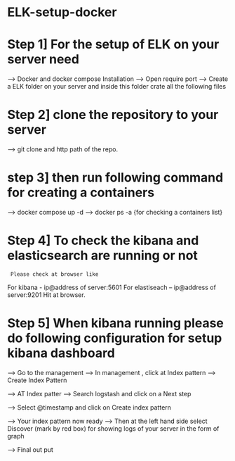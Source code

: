 # ELK-setup-docker

# Step 1] For the setup of ELK  on your server need 
-->	Docker and docker compose  Installation
-->	Open require port 
-->	Create a ELK folder on your server and inside this folder crate all the following files 

# Step 2] clone the repository to your server
--> git clone and http path of the repo.
# step 3] then run following command for creating a containers 
--> docker compose up -d
--> docker ps -a  {for checking a containers list}

# Step 4] To check the  kibana and elasticsearch are running or not 
     Please check at browser like
For kibana - ip@address of server:5601
For elastiseach – ip@address of server:9201
Hit at browser.

# Step 5] When kibana running please do following configuration for setup kibana dashboard
-->	Go to the management 
--> In management , click at Index pattern 
--> Create Index Pattern


 








--> AT Index patter 
--> Search logstash and click on a Next step
 
--> Select @timestamp  and click on Create index pattern
 







--> Your index pattern now ready 
--> Then at the left hand side select Discover (mark by red box) for showing logs of your server in the form of graph 
 

--> Final out put
 


